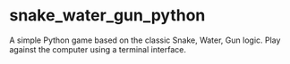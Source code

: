 # snake_water_gun_python
A simple Python game based on the classic Snake, Water, Gun logic. Play against the computer using a terminal interface.  
